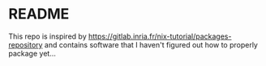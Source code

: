 # README
This repo is inspired by https://gitlab.inria.fr/nix-tutorial/packages-repository and contains software that I haven't figured out how to properly package yet...

